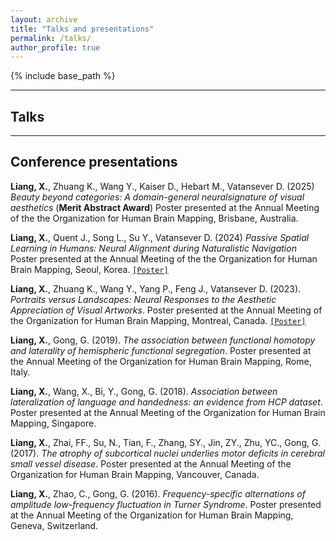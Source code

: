 ```yaml
---
layout: archive
title: "Talks and presentations"
permalink: /talks/
author_profile: true
---
```


{% include base_path %}

---
## Talks


---
## Conference presentations
**Liang, X.**, Zhuang K., Wang Y., Kaiser D., Hebart M., Vatansever D. (2025) *Beauty beyond categories: A domain-general neuralsignature of visual aesthetics* (**Merit Abstract Award**) Poster presented at the Annual Meeting of the the Organization for Human Brain Mapping, Brisbane, Australia. 

**Liang, X.**, Quent J., Song L., Su Y., Vatansever D. (2024) *Passive Spatial Learning in Humans: Neural Alignment during Naturalistic Navigation* Poster presented at the Annual Meeting of the the Organization for Human Brain Mapping, Seoul, Korea. [`[Poster]`](https://liang-xinyu.github.io/files/LXY_OHBM_Poster_2024.pdf)

**Liang, X.**, Zhuang K., Wang Y., Yang P., Feng J., Vatansever D. (2023). *Portraits versus Landscapes: Neural Responses to the Aesthetic Appreciation of Visual Artworks*. Poster presented at the Annual Meeting of the Organization for Human Brain Mapping, Montreal, Canada. [`[Poster]`](https://liang-xinyu.github.io/files/LXY_OHBM_Poster_2023.pdf)

**Liang, X.**, Gong, G. (2019). *The association between functional homotopy and laterality of hemispheric functional segregation*. Poster presented at the Annual Meeting of the Organization for Human Brain Mapping, Rome, Italy.

**Liang, X.**, Wang, X., Bi, Y., Gong, G. (2018). *Association between lateralization of language and handedness: an evidence from HCP dataset*. Poster presented at the Annual Meeting of the Organization for Human Brain Mapping, Singapore.

**Liang, X.**, Zhai, FF., Su, N., Tian, F., Zhang, SY., Jin, ZY., Zhu, YC., Gong, G. (2017). *The atrophy of subcortical nuclei underlies motor deficits in cerebral small vessel disease*. Poster presented at the Annual Meeting of the Organization for Human Brain Mapping, Vancouver, Canada.

**Liang, X.**, Zhao, C., Gong, G. (2016). *Frequency-specific alternations of amplitude low-frequency fluctuation in Turner Syndrome*. Poster presented at the Annual Meeting of the Organization for Human Brain Mapping, Geneva, Switzerland.

